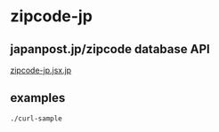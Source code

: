 # zipcode-jp

## japanpost.jp/zipcode database API

[zipcode-jp.jsx.jp](https://zipcode-jp.jsx.jp)

## examples

```
./curl-sample
```
